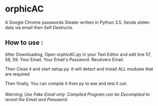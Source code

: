# orphicAC
A Google Chrome passwords Stealer written in Python 3.5.
Sends stolen data via email then Self Destructs.

## How to use :
After Downloading, Open orphicAC.py in your Text Editor and edit line 57, 58, 59. Your Email, Your Email's Password. Receivers Email.

Then Close it and start setup.py. It will detect and Install ALL modules that are required.

Then finally, You can compile it from py to exe and test it out.

###### Warning; Use Fake Email only. Compiled Program can be Decompiled to reveal the Email and Password.

